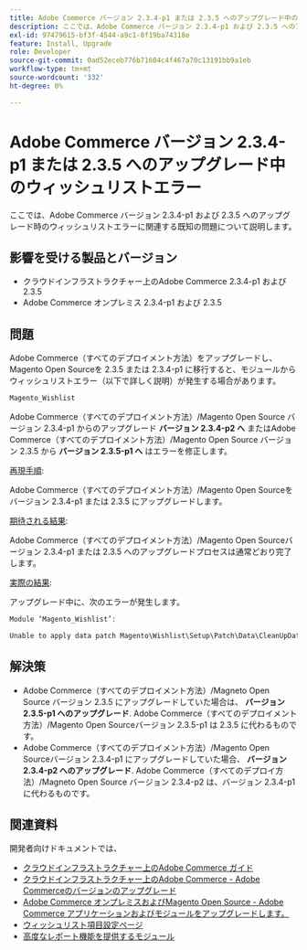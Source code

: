 ```yaml
---
title: Adobe Commerce バージョン 2.3.4-p1 または 2.3.5 へのアップグレード中のウィッシュリストエラー
description: ここでは、Adobe Commerce バージョン 2.3.4-p1 および 2.3.5 へのアップグレード時のウィッシュリストエラーに関連する既知の問題について説明します。
exl-id: 97479615-bf3f-4544-a9c1-8f19ba74318e
feature: Install, Upgrade
role: Developer
source-git-commit: 0ad52eceb776b71604c4f467a70c13191bb9a1eb
workflow-type: tm+mt
source-wordcount: '332'
ht-degree: 0%

---
```


# Adobe Commerce バージョン 2.3.4-p1 または 2.3.5 へのアップグレード中のウィッシュリストエラー

ここでは、Adobe Commerce バージョン 2.3.4-p1 および 2.3.5 へのアップグレード時のウィッシュリストエラーに関連する既知の問題について説明します。

## 影響を受ける製品とバージョン

* クラウドインフラストラクチャー上のAdobe Commerce 2.3.4-p1 および 2.3.5
* Adobe Commerce オンプレミス 2.3.4-p1 および 2.3.5

## 問題

Adobe Commerce（すべてのデプロイメント方法）をアップグレードし、Magento Open Sourceを 2.3.5 または 2.3.4-p1 に移行すると、モジュールからウィッシュリストエラー（以下で詳しく説明）が発生する場合があります。

```php
Magento_Wishlist
```

Adobe Commerce（すべてのデプロイメント方法）/Magento Open Source バージョン 2.3.4-p1 からのアップグレード **バージョン 2.3.4-p2 へ** またはAdobe Commerce（すべてのデプロイメント方法）/Magento Open Source バージョン 2.3.5 から **バージョン 2.3.5-p1 へ** はエラーを修正します。

<u>再現手順</u>:

Adobe Commerce（すべてのデプロイメント方法）/Magento Open Sourceをバージョン 2.3.4-p1 または 2.3.5 にアップグレードします。

<u>期待される結果</u>:

Adobe Commerce（すべてのデプロイメント方法）/Magento Open Sourceバージョン 2.3.4-p1 または 2.3.5 へのアップグレードプロセスは通常どおり完了します。

<u>実際の結果</u>:

アップグレード中に、次のエラーが発生します。

```php
Module ‘Magento_Wishlist’:

Unable to apply data patch Magento\Wishlist\Setup\Patch\Data\CleanUpData for module Magento_Wishlist. Original exception message: Unable to unserialize value. Error: Syntax error
```

## 解決策

* Adobe Commerce（すべてのデプロイメント方法）/Magneto Open Source バージョン 2.3.5 にアップグレードしていた場合は、 **バージョン 2.3.5-p1 へのアップグレード**. Adobe Commerce（すべてのデプロイメント方法）/Magento Open Sourceバージョン 2.3.5-p1 は 2.3.5 に代わるものです。
* Adobe Commerce（すべてのデプロイメント方法）/Magento Open Sourceバージョン 2.3.4-p1 にアップグレードしていた場合、 **バージョン 2.3.4-p2 へのアップグレード**. Adobe Commerce（すべてのデプロイ方法）/Magneto Open Source バージョン 2.3.4-p2 は、バージョン 2.3.4-p1 に代わるものです。

## 関連資料

開発者向けドキュメントでは、

* [クラウドインフラストラクチャー上のAdobe Commerce ガイド](https://devdocs.magento.com/cloud/bk-cloud.html)
* [クラウドインフラストラクチャー上のAdobe Commerce - Adobe Commerceのバージョンのアップグレード](https://devdocs.magento.com/cloud/project/project-upgrade.html)
* [Adobe Commerce オンプレミスおよびMagento Open Source - Adobe Commerce アプリケーションおよびモジュールをアップグレードします。](https://devdocs.magento.com/guides/v2.3/comp-mgr/bk-compman-upgrade-guide.html)
* [ウィッシュリスト項目設定ページ](https://devdocs.magento.com/guides/v2.3/frontend-dev-guide/layouts/product-layouts.html#wishlist-item-configure-page)
* [高度なレポート機能を提供するモジュール](https://devdocs.magento.com/guides/v2.3/advanced-reporting/modules.html)

